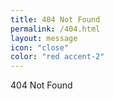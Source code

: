 ```yaml
---
title: 404 Not Found
permalink: /404.html
layout: message
icon: "close"
color: "red accent-2"
---
```


404 Not Found